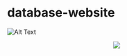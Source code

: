 # database-website
![Alt Text](https://media.giphy.com/media/XNdshzuoDUgX5XHNMD/giphy.gif)
<p align="center">
  <img src="https://media.giphy.com/media/XNdshzuoDUgX5XHNMD/giphy.gif" />
</p>

